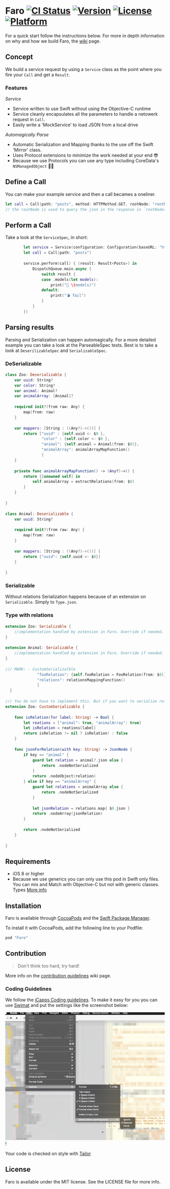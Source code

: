 Faro
[![CI Status](http://img.shields.io/travis/icapps/ios-faro.svg?style=flat)](https://travis-ci.org/icapps/ios-faro) [![Version](https://img.shields.io/cocoapods/v/Faro.svg?style=flat)](http://cocoapods.org/pods/Faro) [![License](https://img.shields.io/cocoapods/l/Faro.svg?style=flat)](http://cocoapods.org/pods/Faro) [![Platform](https://img.shields.io/cocoapods/p/Faro.svg?style=flat)](http://cocoapods.org/pods/Faro)
======

For a quick start follow the instructions below. For more in depth information on why and how we build Faro, the [wiki](https://github.com/icapps/ios-faro/wiki) page.

## Concept
We build a service request by using a `Service` class as the point where you fire your `Call` and get a `Result`.

### Features

*Service*
* Service written to use Swift without using the Objective-C runtime
* Service cleanly encapsulates all the parameters to handle a netowerk request in `Call`.
* Easily write a 'MockService' to load JSON from a local drive

*Automagically Parse*
* Automatic Serialization and Mapping thanks to the use off the Swift 'Mirror' class.
* Uses Protocol extensions to minimize the work needed at your end 😎
* Because we use Protocols you can use any type including CoreData's `NSManagedObject` 💪🏼

## Define a Call

You can make your example service and then a call becames a oneliner.
```Swift
let call = Call(path: "posts", method: HTTPMethod.GET, rootNode: "rootNode")
// the rootNode is used to query the json in the response in `rootNode(from json:)`
```
## Perform a Call

Take a look at the `ServiceSpec`, in short:
```swift
        let service = Service(configuration: Configuration(baseURL: "http://jsonplaceholder.typicode.com")
        let call = Call(path: "posts")

        service.perform(call) { (result: Result<Posts>) in
            DispatchQueue.main.async {
                switch result {
                case .models(let models):
                    print("🎉 \(models)")
                default:
                    print("💣 fail")
                }
            }
        })
```
## Parsing results

Parsing and Serialization can happen automagically. For a more detailed example you can take a look at the ParseableSpec tests.
Best is to take a look at `DeserilizableSpec` and `SerializableSpec`.

### DeSerializable

```swift
class Zoo: Deserializable {
    var uuid: String?
    var color: String?
    var animal: Animal?
    var animalArray: [Animal]?

    required init?(from raw: Any) {
        map(from: raw)
    }

    var mappers: [String : ((Any?)->())] {
        return ["uuid" : {self.uuid <- $0 },
                "color" : {self.color <- $0 },
                "animal": {self.animal = Animal(from: $0)},
                "animalArray": animalArrayMapFunction()
                ]
    }

    private func animalArrayMapFunction() -> (Any?)->() {
        return {[unowned self] in
            self.animalArray = extractRelations(from: $0)
        }
    }

}

class Animal: Deserializable {
    var uuid: String?

    required init?(from raw: Any) {
        map(from: raw)
    }

    var mappers: [String : ((Any?)->())] {
        return ["uuid": {self.uuid <- $0}]
    }

}
```
### Serializable

Without relations Serialization happens because of an extension on `Serializable`. Simply to `Type.json`.

### Type with relations
```swift
extension Zoo: Serializable {
    //implementation handled by extension in Faro. Override if needed.
}

extension Animal: Serializable {
    //implementation handled by extension in Faro. Override if needed.
}

/// MARK: - CustomSerializalble
              "fooRelation": {self.fooRelation = FooRelation(from: $0)},
              "relations": relationsMappingFunction()
              ]
  }

/// You do not have to implement this. But if you want to serialize relations you have to.
extension Zoo: CustomSerializable {

    func isRelation(for label: String) -> Bool {
        let reations = ["animal": true, "animalArray": true]
        let isRelation = reations[label]
        return isRelation != nil ? isRelation! : false
    }

    func jsonForRelation(with key: String) -> JsonNode {
        if key == "animal" {
            guard let relation = animal?.json else {
                return .nodeNotSerialized
            }
            return .nodeObject(relation)
        } else if key == "animalArray" {
            guard let relations = animalArray else {
                return .nodeNotSerialized
            }

            let jsonRelation = relations.map{ $0.json }
            return .nodeArray(jsonRelation)
        }

        return .nodeNotSerialized
    }

}
```

## Requirements

- iOS 8 or higher
- Because we use generics you can only use this pod in Swift only files. You can mix and Match with Objective-C but not with generic classes.  Types [More info](https://developer.apple.com/library/ios/documentation/Swift/Conceptual/BuildingCocoaApps/InteractingWithObjective-CAPIs.html#//apple_ref/doc/uid/TP40014216-CH4-ID53)

## Installation

Faro is available through [CocoaPods](http://cocoapods.org) and the [Swift Package Manager](https://swift.org/package-manager/).

To install it with CocoaPods, add the following line to your Podfile:

```ruby
pod "Faro"
```

## Contribution

> Don't think too hard, try hard!

More info on the [contribution guidelines](https://github.com/icapps/ios-faro/wiki/Contribution) wiki page.

### Coding Guidelines

We follow the [iCapps Coding guidelines](https://github.com/icapps/coding-guidelines/tree/master/iOS/Swift). To make it easy for you you can use [Swimat](https://github.com/Jintin/Swimat) and put the settings like the screenshot below:

![fit](DocumentationImages/SwimatSettings.png)!

Your code is checked on style with [Tailor](https://github.com/sleekbyte/tailor)

## License

Faro is available under the MIT license. See the LICENSE file for more info.
